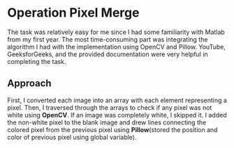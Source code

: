 # Operation Pixel Merge

The task was relatively easy for me since I had some familiarity with Matlab from my first year. The most time-consuming part was integrating the algorithm I had with the implementation using OpenCV and Pillow. YouTube, GeeksforGeeks, and the provided documentation were very helpful in completing the task.

## Approach

First, I converted each image into an array with each element representing a pixel. Then, I traversed through the arrays to check if any pixel was not white using **OpenCV**. If an image was completely white, I skipped it. I added the non-white pixel to the blank image and drew lines connecting the colored pixel from the previous pixel using **Pillow**(stored the position and color of previous pixel using global variable).